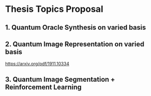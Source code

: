 # Thesis Topics Proposal

## 1. Quantum Oracle Synthesis on varied basis

## 2. Quantum Image Representation on varied basis

https://arxiv.org/pdf/1911.10334

## 3. Quantum Image Segmentation + Reinforcement Learning





